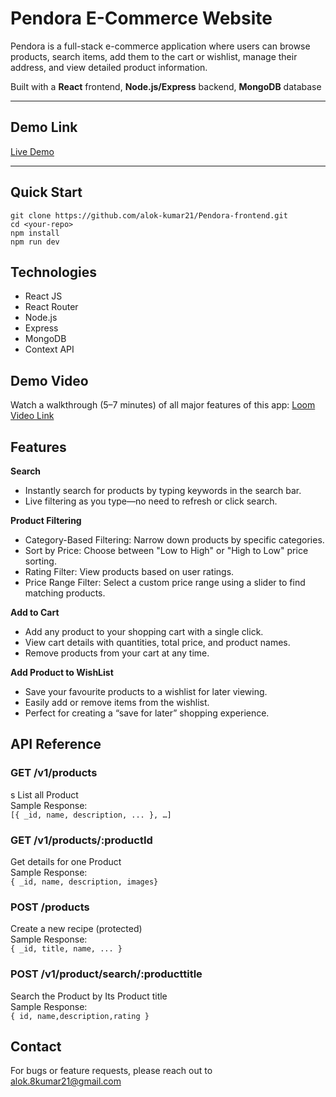# Pendora E-Commerce Website

Pendora is a full-stack e-commerce application where users can browse products, search items, add them to the cart or wishlist, manage their address, and view detailed product information.

Built with a **React** frontend, **Node.js/Express** backend, **MongoDB** database

---

## Demo Link

[Live Demo](https://pendora-frontend.vercel.app/)

---

## Quick Start

```
git clone https://github.com/alok-kumar21/Pendora-frontend.git
cd <your-repo>
npm install
npm run dev

```

## Technologies

- React JS
- React Router
- Node.js
- Express
- MongoDB
- Context API

## Demo Video

Watch a walkthrough (5–7 minutes) of all major features of this app:
[Loom Video Link]()

## Features

**Search**

- Instantly search for products by typing keywords in the search bar.
- Live filtering as you type—no need to refresh or click search.

**Product Filtering**

- Category-Based Filtering: Narrow down products by specific categories.
- Sort by Price: Choose between "Low to High" or "High to Low" price sorting.
- Rating Filter: View products based on user ratings.
- Price Range Filter: Select a custom price range using a slider to find matching products.

**Add to Cart**

- Add any product to your shopping cart with a single click.
- View cart details with quantities, total price, and product names.
- Remove products from your cart at any time.

**Add Product to WishList**

- Save your favourite products to a wishlist for later viewing.
- Easily add or remove items from the wishlist.
- Perfect for creating a “save for later” shopping experience.

## API Reference

### **GET /v1/products**<br>

s
List all Product<br>
Sample Response:<br>
`[{ _id, name, description, ... }, …]`

### **GET /v1/products/:productId**<br>

Get details for one Product<br>
Sample Response:<br>
`{ _id, name, description, images}`

### **POST /products**<br>

Create a new recipe (protected)<br>
Sample Response:<br>
`{ _id, title, name, ... }`

### **POST /v1/product/search/:producttitle**<br>

Search the Product by Its Product title<br>
Sample Response:<br>
`{ id, name,description,rating }`

## Contact

For bugs or feature requests, please reach out to alok.8kumar21@gmail.com
